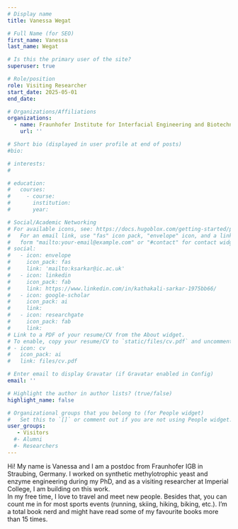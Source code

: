 ```yaml
---
# Display name
title: Vanessa Wegat

# Full Name (for SEO)
first_name: Vanessa
last_name: Wegat

# Is this the primary user of the site?
superuser: true

# Role/position
role: Visiting Researcher
start_date: 2025-05-01
end_date: 

# Organizations/Affiliations
organizations:
  - name: Fraunhofer Institute for Interfacial Engineering and Biotechnology
    url: ''

# Short bio (displayed in user profile at end of posts)
#bio: 

# interests:
#   

# education:
#   courses:
#     - course: 
#       institution: 
#       year: 

# Social/Academic Networking
# For available icons, see: https://docs.hugoblox.com/getting-started/page-builder/#icons
#   For an email link, use "fas" icon pack, "envelope" icon, and a link in the
#   form "mailto:your-email@example.com" or "#contact" for contact widget.
# social:
#   - icon: envelope
#     icon_pack: fas
#     link: 'mailto:ksarkar@ic.ac.uk'
#   - icon: linkedin
#     icon_pack: fab
#     link: https://www.linkedin.com/in/kathakali-sarkar-1975bb66/
#   - icon: google-scholar
#     icon_pack: ai
#     link: 
#   - icon: researchgate
#     icon_pack: fab
#     link: 
# Link to a PDF of your resume/CV from the About widget.
# To enable, copy your resume/CV to `static/files/cv.pdf` and uncomment the lines below.
# - icon: cv
#   icon_pack: ai
#   link: files/cv.pdf

# Enter email to display Gravatar (if Gravatar enabled in Config)
email: ''

# Highlight the author in author lists? (true/false)
highlight_name: false

# Organizational groups that you belong to (for People widget)
#   Set this to `[]` or comment out if you are not using People widget.
user_groups:
   - Visitors
  #- Alumni
  #- Researchers
---
```


Hi! My name is Vanessa and I am a postdoc from Fraunhofer IGB in Straubing, Germany. I worked on synthetic methylotrophic yeast and enzyme engineering during my PhD, and as a visiting researcher at Imperial College, I am building on this work.  
In my free time, I love to travel and meet new people. Besides that, you can count me in for most sports events (running, skiing, hiking, biking, etc.). I’m a total book nerd and might have read some of my favourite books more than 15 times. 
